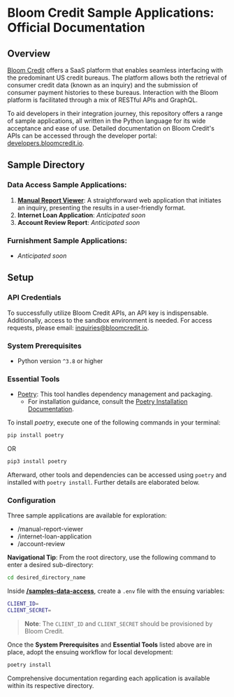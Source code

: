 # Bloom Credit Sample Applications: Official Documentation

## Overview

[Bloom Credit](https://bloomcredit.io/) offers a SaaS platform that enables seamless interfacing with the predominant US credit bureaus. The platform allows both the retrieval of consumer credit data (known as an inquiry) and the submission of consumer payment histories to these bureaus. Interaction with the Bloom platform is facilitated through a mix of RESTful APIs and GraphQL.

To aid developers in their integration journey, this repository offers a range of sample applications, all written in the Python language for its wide acceptance and ease of use. Detailed documentation on Bloom Credit's APIs can be accessed through the developer portal: [developers.bloomcredit.io](https://developers.bloomcredit.io).

## Sample Directory

### Data Access Sample Applications:

1. [**Manual Report Viewer**](./manual-report-viewer/): A straightforward web application that initiates an inquiry, presenting the results in a user-friendly format.
2. **Internet Loan Application**: _Anticipated soon_
3. **Account Review Report**: _Anticipated soon_

### Furnishment Sample Applications:

- _Anticipated soon_

## Setup

### API Credentials

To successfully utilize Bloom Credit APIs, an API key is indispensable. Additionally, access to the sandbox environment is needed. For access requests, please email: [inquiries@bloomcredit.io](mailto:inquiries@bloomcredit.io).

### System Prerequisites

- Python version `^3.8` or higher

### Essential Tools

- [Poetry](https://python-poetry.org/docs/): This tool handles dependency management and packaging.
  - For installation guidance, consult the [Poetry Installation Documentation](https://python-poetry.org/docs/#installation).

To install _poetry_, execute one of the following commands in your terminal:

```bash
pip install poetry
```

OR

```bash
pip3 install poetry
```

Afterward, other tools and dependencies can be accessed using `poetry` and installed with `poetry install`. Further details are elaborated below.

### Configuration

Three sample applications are available for exploration:

- /manual-report-viewer
- /internet-loan-application
- /account-review

**Navigational Tip**: From the root directory, use the following command to enter a desired sub-directory:

```bash
cd desired_directory_name
```

Inside **[/samples-data-access](./)**, create a `.env` file with the ensuing variables:

```bash
CLIENT_ID=
CLIENT_SECRET=
```

> **Note**: The `CLIENT_ID` and `CLIENT_SECRET` should be provisioned by Bloom Credit.

Once the **System Prerequisites** and **Essential Tools** listed above are in place, adopt the ensuing workflow for local development:

```bash
poetry install
```

Comprehensive documentation regarding each application is available within its respective directory.
